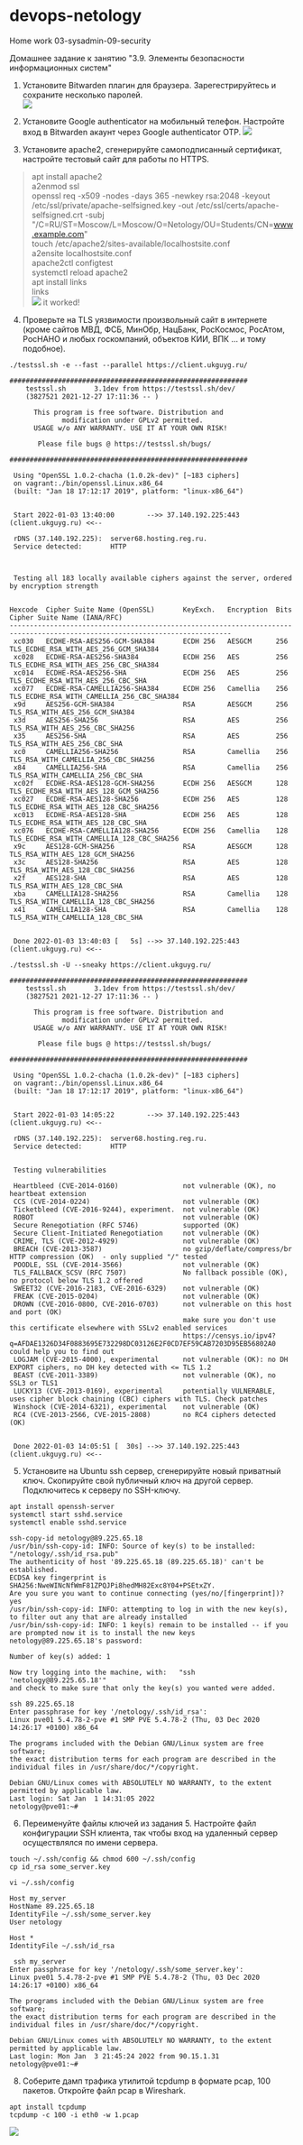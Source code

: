 # devops-netology  
Home work 03-sysadmin-09-security  

Домашнее задание к занятию "3.9. Элементы безопасности информационных систем"    

1. Установите Bitwarden плагин для браузера. Зарегестрируйтесь и сохраните несколько паролей.  
![](https://github.com/mgesler/devops-netology/blob/main/pic/bitwarden1.jpg)

2. Установите Google authenticator на мобильный телефон. Настройте вход в Bitwarden акаунт через Google authenticator OTP.
![](https://github.com/mgesler/devops-netology/blob/main/pic/bitwarden2.jpg)
3. Установите apache2, сгенерируйте самоподписанный сертификат, настройте тестовый сайт для работы по HTTPS.
> apt install apache2  
> a2enmod ssl  
> openssl req -x509 -nodes -days 365 -newkey rsa:2048 -keyout /etc/ssl/private/apache-selfsigned.key -out /etc/ssl/certs/apache-selfsigned.crt -subj "/C=RU/ST=Moscow/L=Moscow/O=Netology/OU=Students/CN=www.example.com"    
> touch /etc/apache2/sites-available/localhostsite.conf  
>  a2ensite localhostsite.conf  
> apache2ctl configtest  
> systemctl reload apache2  
> apt install links  
> links  
> ![](https://github.com/mgesler/devops-netology/blob/main/pic/ssl-cert-error.jpg)
> it worked!  


4. Проверьте на TLS уязвимости произвольный сайт в интернете (кроме сайтов МВД, ФСБ, МинОбр, НацБанк, РосКосмос, РосАтом, РосНАНО и любых госкомпаний, объектов КИИ, ВПК ... и тому подобное).
````
./testssl.sh -e --fast --parallel https://client.ukguyg.ru/

###########################################################
    testssl.sh       3.1dev from https://testssl.sh/dev/
    (3827521 2021-12-27 17:11:36 -- )

      This program is free software. Distribution and
             modification under GPLv2 permitted.
      USAGE w/o ANY WARRANTY. USE IT AT YOUR OWN RISK!

       Please file bugs @ https://testssl.sh/bugs/

###########################################################

 Using "OpenSSL 1.0.2-chacha (1.0.2k-dev)" [~183 ciphers]
 on vagrant:./bin/openssl.Linux.x86_64
 (built: "Jan 18 17:12:17 2019", platform: "linux-x86_64")


 Start 2022-01-03 13:40:00        -->> 37.140.192.225:443 (client.ukguyg.ru) <<--

 rDNS (37.140.192.225):  server68.hosting.reg.ru.
 Service detected:       HTTP



 Testing all 183 locally available ciphers against the server, ordered by encryption strength


Hexcode  Cipher Suite Name (OpenSSL)       KeyExch.   Encryption  Bits     Cipher Suite Name (IANA/RFC)
-----------------------------------------------------------------------------------------------------------------------------
 xc030   ECDHE-RSA-AES256-GCM-SHA384       ECDH 256   AESGCM      256      TLS_ECDHE_RSA_WITH_AES_256_GCM_SHA384
 xc028   ECDHE-RSA-AES256-SHA384           ECDH 256   AES         256      TLS_ECDHE_RSA_WITH_AES_256_CBC_SHA384
 xc014   ECDHE-RSA-AES256-SHA              ECDH 256   AES         256      TLS_ECDHE_RSA_WITH_AES_256_CBC_SHA
 xc077   ECDHE-RSA-CAMELLIA256-SHA384      ECDH 256   Camellia    256      TLS_ECDHE_RSA_WITH_CAMELLIA_256_CBC_SHA384
 x9d     AES256-GCM-SHA384                 RSA        AESGCM      256      TLS_RSA_WITH_AES_256_GCM_SHA384
 x3d     AES256-SHA256                     RSA        AES         256      TLS_RSA_WITH_AES_256_CBC_SHA256
 x35     AES256-SHA                        RSA        AES         256      TLS_RSA_WITH_AES_256_CBC_SHA
 xc0     CAMELLIA256-SHA256                RSA        Camellia    256      TLS_RSA_WITH_CAMELLIA_256_CBC_SHA256
 x84     CAMELLIA256-SHA                   RSA        Camellia    256      TLS_RSA_WITH_CAMELLIA_256_CBC_SHA
 xc02f   ECDHE-RSA-AES128-GCM-SHA256       ECDH 256   AESGCM      128      TLS_ECDHE_RSA_WITH_AES_128_GCM_SHA256
 xc027   ECDHE-RSA-AES128-SHA256           ECDH 256   AES         128      TLS_ECDHE_RSA_WITH_AES_128_CBC_SHA256
 xc013   ECDHE-RSA-AES128-SHA              ECDH 256   AES         128      TLS_ECDHE_RSA_WITH_AES_128_CBC_SHA
 xc076   ECDHE-RSA-CAMELLIA128-SHA256      ECDH 256   Camellia    128      TLS_ECDHE_RSA_WITH_CAMELLIA_128_CBC_SHA256
 x9c     AES128-GCM-SHA256                 RSA        AESGCM      128      TLS_RSA_WITH_AES_128_GCM_SHA256
 x3c     AES128-SHA256                     RSA        AES         128      TLS_RSA_WITH_AES_128_CBC_SHA256
 x2f     AES128-SHA                        RSA        AES         128      TLS_RSA_WITH_AES_128_CBC_SHA
 xba     CAMELLIA128-SHA256                RSA        Camellia    128      TLS_RSA_WITH_CAMELLIA_128_CBC_SHA256
 x41     CAMELLIA128-SHA                   RSA        Camellia    128      TLS_RSA_WITH_CAMELLIA_128_CBC_SHA


 Done 2022-01-03 13:40:03 [   5s] -->> 37.140.192.225:443 (client.ukguyg.ru) <<--
````
````
./testssl.sh -U --sneaky https://client.ukguyg.ru/

###########################################################
    testssl.sh       3.1dev from https://testssl.sh/dev/
    (3827521 2021-12-27 17:11:36 -- )

      This program is free software. Distribution and
             modification under GPLv2 permitted.
      USAGE w/o ANY WARRANTY. USE IT AT YOUR OWN RISK!

       Please file bugs @ https://testssl.sh/bugs/

###########################################################

 Using "OpenSSL 1.0.2-chacha (1.0.2k-dev)" [~183 ciphers]
 on vagrant:./bin/openssl.Linux.x86_64
 (built: "Jan 18 17:12:17 2019", platform: "linux-x86_64")


 Start 2022-01-03 14:05:22        -->> 37.140.192.225:443 (client.ukguyg.ru) <<--

 rDNS (37.140.192.225):  server68.hosting.reg.ru.
 Service detected:       HTTP


 Testing vulnerabilities

 Heartbleed (CVE-2014-0160)                not vulnerable (OK), no heartbeat extension
 CCS (CVE-2014-0224)                       not vulnerable (OK)
 Ticketbleed (CVE-2016-9244), experiment.  not vulnerable (OK)
 ROBOT                                     not vulnerable (OK)
 Secure Renegotiation (RFC 5746)           supported (OK)
 Secure Client-Initiated Renegotiation     not vulnerable (OK)
 CRIME, TLS (CVE-2012-4929)                not vulnerable (OK)
 BREACH (CVE-2013-3587)                    no gzip/deflate/compress/br HTTP compression (OK)  - only supplied "/" tested
 POODLE, SSL (CVE-2014-3566)               not vulnerable (OK)
 TLS_FALLBACK_SCSV (RFC 7507)              No fallback possible (OK), no protocol below TLS 1.2 offered
 SWEET32 (CVE-2016-2183, CVE-2016-6329)    not vulnerable (OK)
 FREAK (CVE-2015-0204)                     not vulnerable (OK)
 DROWN (CVE-2016-0800, CVE-2016-0703)      not vulnerable on this host and port (OK)
                                           make sure you don't use this certificate elsewhere with SSLv2 enabled services
                                           https://censys.io/ipv4?q=AFDAE1326D34F0883695E732298DC03126E2F0CD7EF59CAB7203D95EB56802A0 could help you to find out
 LOGJAM (CVE-2015-4000), experimental      not vulnerable (OK): no DH EXPORT ciphers, no DH key detected with <= TLS 1.2
 BEAST (CVE-2011-3389)                     not vulnerable (OK), no SSL3 or TLS1
 LUCKY13 (CVE-2013-0169), experimental     potentially VULNERABLE, uses cipher block chaining (CBC) ciphers with TLS. Check patches
 Winshock (CVE-2014-6321), experimental    not vulnerable (OK)
 RC4 (CVE-2013-2566, CVE-2015-2808)        no RC4 ciphers detected (OK)


 Done 2022-01-03 14:05:51 [  30s] -->> 37.140.192.225:443 (client.ukguyg.ru) <<--
````


5. Установите на Ubuntu ssh сервер, сгенерируйте новый приватный ключ. Скопируйте свой публичный ключ на другой сервер. Подключитесь к серверу по SSH-ключу.
````
apt install openssh-server
systemctl start sshd.service
systemctl enable sshd.service

ssh-copy-id netology@89.225.65.18
/usr/bin/ssh-copy-id: INFO: Source of key(s) to be installed: "/netology/.ssh/id_rsa.pub"
The authenticity of host '89.225.65.18 (89.225.65.18)' can't be established.
ECDSA key fingerprint is SHA256:NweWINcNfWmF81ZPQJPi8hedMH82Exc8Y04+PSEtxZY.
Are you sure you want to continue connecting (yes/no/[fingerprint])? yes
/usr/bin/ssh-copy-id: INFO: attempting to log in with the new key(s), to filter out any that are already installed
/usr/bin/ssh-copy-id: INFO: 1 key(s) remain to be installed -- if you are prompted now it is to install the new keys
netology@89.225.65.18's password:

Number of key(s) added: 1

Now try logging into the machine, with:   "ssh 'netology@89.225.65.18'"
and check to make sure that only the key(s) you wanted were added.

ssh 89.225.65.18
Enter passphrase for key '/netology/.ssh/id_rsa':
Linux pve01 5.4.78-2-pve #1 SMP PVE 5.4.78-2 (Thu, 03 Dec 2020 14:26:17 +0100) x86_64

The programs included with the Debian GNU/Linux system are free software;
the exact distribution terms for each program are described in the
individual files in /usr/share/doc/*/copyright.

Debian GNU/Linux comes with ABSOLUTELY NO WARRANTY, to the extent
permitted by applicable law.
Last login: Sat Jan  1 14:31:05 2022
netology@pve01:~#

````
6. Переименуйте файлы ключей из задания 5. Настройте файл конфигурации SSH клиента, так чтобы вход на удаленный сервер осуществлялся по имени сервера.
````
touch ~/.ssh/config && chmod 600 ~/.ssh/config
cp id_rsa some_server.key

vi ~/.ssh/config

Host my_server
HostName 89.225.65.18
IdentityFile ~/.ssh/some_server.key
User netology

Host *
IdentityFile ~/.ssh/id_rsa

 ssh my_server
Enter passphrase for key '/netology/.ssh/some_server.key':
Linux pve01 5.4.78-2-pve #1 SMP PVE 5.4.78-2 (Thu, 03 Dec 2020 14:26:17 +0100) x86_64

The programs included with the Debian GNU/Linux system are free software;
the exact distribution terms for each program are described in the
individual files in /usr/share/doc/*/copyright.

Debian GNU/Linux comes with ABSOLUTELY NO WARRANTY, to the extent
permitted by applicable law.
Last login: Mon Jan  3 21:45:24 2022 from 90.15.1.31
netology@pve01:~#

````
8. Соберите дамп трафика утилитой tcpdump в формате pcap, 100 пакетов. Откройте файл pcap в Wireshark.
````
apt install tcpdump
tcpdump -c 100 -i eth0 -w 1.pcap
````
![](https://github.com/mgesler/devops-netology/blob/main/pic/wireshark.jpg)